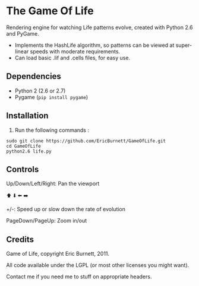 # The Game Of Life

Rendering engine for watching Life patterns evolve, created with Python 2.6 and
PyGame.

* Implements the HashLife algorithm, so patterns can be viewed at super-linear
speeds with moderate requirements.
* Can load basic .lif and .cells files, for easy use.

## Dependencies
* Python 2 (2.6 or 2.7)
* Pygame (`pip install pygame`)

## Installation
1. Run the following commands :
```
sudo git clone https://github.com/EricBurnett/GameOfLife.git
cd GameOfLife
python2.6 life.py
```

## Controls

Up/Down/Left/Right: Pan the viewport

⬆️ ⬇️ ⬅️ ➡️ 

+/-: Speed up or slow down the rate of evolution

PageDown/PageUp: Zoom in/out

## Credits

Game of Life, copyright Eric Burnett, 2011.

All code available under the LGPL (or most other licenses you might want).

Contact me if you need me to stuff on appropriate headers.
